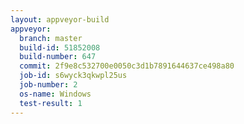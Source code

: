 ```yaml
---
layout: appveyor-build
appveyor:
  branch: master
  build-id: 51852008
  build-number: 647
  commit: 2f9e8c532700e0050c3d1b7891644637ce498a80
  job-id: s6wyck3qkwpl25us
  job-number: 2
  os-name: Windows
  test-result: 1
---
```

